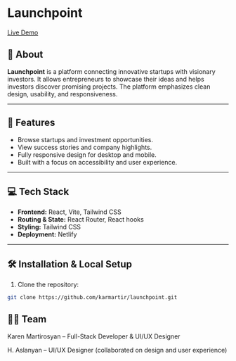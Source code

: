 # Launchpoint

[Live Demo](https://launchpoint.netlify.app/)

## 🚀 About
**Launchpoint** is a platform connecting innovative startups with visionary investors. It allows entrepreneurs to showcase their ideas and helps investors discover promising projects. The platform emphasizes clean design, usability, and responsiveness.

---

## 🌟 Features
- Browse startups and investment opportunities.
- View success stories and company highlights.
- Fully responsive design for desktop and mobile.
- Built with a focus on accessibility and user experience.

---

## 💻 Tech Stack
- **Frontend:** React, Vite, Tailwind CSS  
- **Routing & State:** React Router, React hooks  
- **Styling:** Tailwind CSS  
- **Deployment:** Netlify  

---

## 🛠 Installation & Local Setup
1. Clone the repository:  
```bash
git clone https://github.com/karmartir/launchpoint.git
```
## 👩‍💻 Team

Karen Martirosyan – Full-Stack Developer & UI/UX Designer

H. Aslanyan – UI/UX Designer (collaborated on design and user experience)
